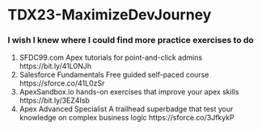 # TDX23-MaximizeDevJourney

### I wish I knew where I could find more practice exercises to do ###

<ol>
<li> SFDC99.com Apex tutorials for point-and-click admins https://bit.ly/41L0NJh
</li>

<li>Salesforce Fundamentals
Free guided self-paced course
https://sforce.co/41L0zSr</li>

<li>ApexSandbox.io
hands-on exercises that improve your apex skills
https://bit.ly/3EZ4Isb</li>

<li>Apex Advanced Specialist
A trailhead superbadge that test your knowledge on complex business logic 
https://sforce.co/3JfkykP</li>
</ol>

